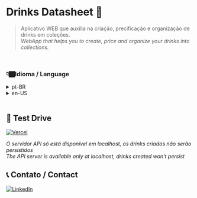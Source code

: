 # Drinks Datasheet 🍹
> Aplicativo WEB que auxilia na criação, precificação e organização de drinks em coleções. <br>
> _WebApp that helps you to create, price and organize your drinks into collections._
<br>

### 👇🏾Idioma / Language 
<details>
<summary> pt-BR </summary>
 
## 🎯 Objetivo  

Facilitar o controle de custo dos gestores através do acompanhamento no custo na produção dos drinks, ajudando em sua precificação. O app também auxilia na padronização da produção drinks o que reforça um maior senso de unidade dentro da equipe.

## 📝 Descrição  

Aplicação Monorepo criada com NodeJS para a construção do servidor REST API que executa comandos CRUD e React para elaboração da interface gráfica para o usuário. 
 
## ⚙️ Tecnologias Utilizadas  

NodeJS | React | Typescript | Express | Mongoose 

</details>


<details>
<summary> en-US </summary>

## 🎯 Goal  

Help managers with cost control of drinks through monitoring their production cost, making its pricing more accurate. The app also assists with the standardization of the production wich increase the sense of unit within the team.
 
## 📝 Description  

Monorepo App created with NodeJS for the REST API server construction wich executes CRUD commands and React for the elaboration of the graphic interface for users. 

## ⚙️ Tools Used  

NodeJS | React | Typescript | Express | Mongoose 

</details><br>

## 🚗 Test Drive 
<a href="https://drinks-datasheet-client.vercel.app/">

 ![Vercel](https://img.shields.io/badge/vercel-%23000000.svg?style=for-the-badge&logo=vercel&logoColor=white) <br>
 
</a>

*O servidor API só está disponível em localhost, os drinks criados não serão persistidos*<br>
*The API server is available only at localhost, drinks created won't persist*

## 📞 Contato / Contact 

<a href="https://www.linkedin.com/in/rafael-de-paiva-maio/">

![LinkedIn](https://img.shields.io/badge/linkedin-%230077B5.svg?style=for-the-badge&logo=linkedin&logoColor=white)

</a>
